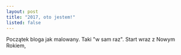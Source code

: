 ```yaml
---
layout: post
title: "2017, oto jestem!"
listed: false
---
```


Początek bloga jak malowany. Taki "w sam raz". Start wraz z Nowym Rokiem, 
 
